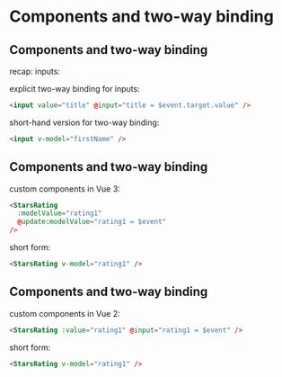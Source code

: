 # Components and two-way binding

## Components and two-way binding

recap: inputs:

explicit two-way binding for inputs:

```html
<input value="title" @input="title = $event.target.value" />
```

short-hand version for two-way binding:

```html
<input v-model="firstName" />
```

## Components and two-way binding

custom components in Vue 3:

```html
<StarsRating
  :modelValue="rating1"
  @update:modelValue="rating1 = $event"
/>
```

short form:

```html
<StarsRating v-model="rating1" />
```

## Components and two-way binding

custom components in Vue 2:

```html
<StarsRating :value="rating1" @input="rating1 = $event" />
```

short form:

```html
<StarsRating v-model="rating1" />
```
